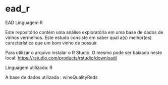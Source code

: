 # ead_r
EAD Linguagem R

Este repositório contém uma análise exploratória em uma base de dados de vinhos vermelhos.
Este estudo consiste em saber qual a(s) melhor(es) característica que um bom vinho de possuir.

Para utilizar o arquivo instalar o R Studio. O mesmo pode ser baixado neste local: https://rstudio.com/products/rstudio/download/

Linguagem utilizada: R

A base de dados utilizada : wineQualityReds





